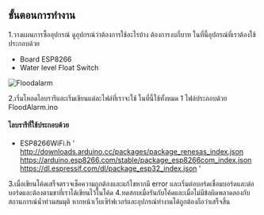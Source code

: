 ## ขั้นตอนการทำงาน
1.วางแผนการซื้ออุปกรณ์ ดูอุปกรณ์ว่าต้องการใช้อะไรบ้าง ต้องการงบกี่บาท ในที่นี้อุปกรณ์ที่เราต้องใช้ประกอบด้วย 

* Board ESP8266
* Water level Float Switch

  
![Floodalarm](https://github.com/user-attachments/assets/d566802b-8703-44a5-b649-ff463b77d27b)

  
2.เริ่มโหลดไลบรารีและเริ่มเขียนแต่ละไฟล์ที่เราจะใช้ ในที่นี้ใช้ทั้งหมด 1 ไฟล์ประกอบด้วย FloodAlarm.ino
#### ไลบรารีที่ใช้ประกอบด้วย
* ESP8266WiFi.h
\' http://downloads.arduino.cc/packages/package_renesas_index.json
https://arduino.esp8266.com/stable/package_esp8266com_index.json
https://dl.espressif.com/dl/package_esp32_index.json \'

3.เมื่อเขียนโค้ดเสร็จตรวจเช็คความถูกต้องและแก้ไขหากมี error และเริ่มต่อบอร์ดเชื่อมบอร์ดและต่อบอร์ดและต้องตามขาที่เราได้เขียนไว้ในโค้ด 
4.ทดสอบเมื่อรันกับโค้ดและเมื่อไม่มีข้อผิดพลาดลองกับสถานการณ์น้ำท่วมสมมุติ หากหน้าเว็บเซิร์ฟเวอร์และอุปกรณ์ทำงานได้ถูกต้องถือว่าเสร็จสิ้น
